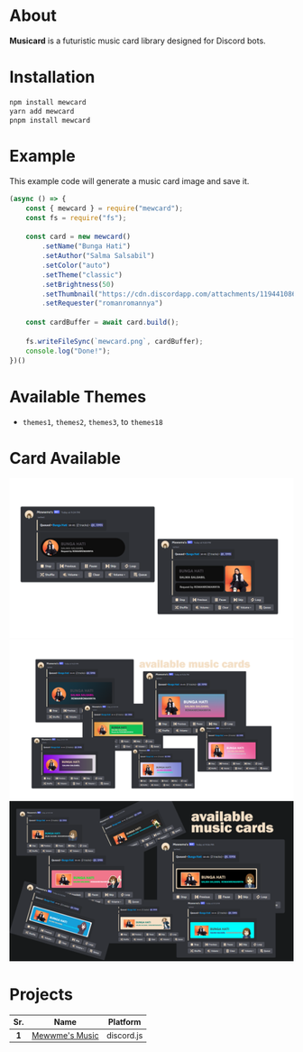 # __About__
**Musicard** is a futuristic music card library designed for Discord bots.

# __Installation__
```
npm install mewcard
yarn add mewcard
pnpm install mewcard
```

# __Example__
This example code will generate a music card image and save it.
```js
(async () => {
    const { mewcard } = require("mewcard");
    const fs = require("fs");

    const card = new mewcard()
        .setName("Bunga Hati")
        .setAuthor("Salma Salsabil")
        .setColor("auto")
        .setTheme("classic")
        .setBrightness(50)
        .setThumbnail("https://cdn.discordapp.com/attachments/1194410866209206412/1196152611594838026/mewwme.png")
        .setRequester("romanromannya")

    const cardBuffer = await card.build();

    fs.writeFileSync(`mewcard.png`, cardBuffer);
    console.log("Done!");
})()
```

# __Available Themes__
- `themes1`, `themes2`, `themes3`, to `themes18`

# __Card Available__
![classic](/example/8.png)
![classic](/example/14.png)
![classic](/example/15.png)

# Projects
|  Sr.  |            Name            |  Platform  |
|:-----:|:--------------------------:|:----------:|
| **1** | [Mewwme's Music](https://discord.com/api/oauth2/authorize?client_id=928711702596423740&permissions=2184571952&scope=bot%20applications.commands) | discord.js |
